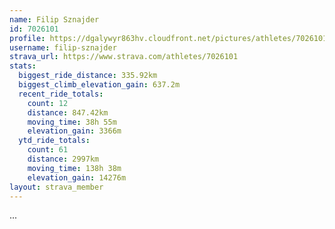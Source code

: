 ```yaml
---
name: Filip Sznajder
id: 7026101
profile: https://dgalywyr863hv.cloudfront.net/pictures/athletes/7026101/2123836/17/large.jpg
username: filip-sznajder
strava_url: https://www.strava.com/athletes/7026101
stats:
  biggest_ride_distance: 335.92km
  biggest_climb_elevation_gain: 637.2m
  recent_ride_totals:
    count: 12
    distance: 847.42km
    moving_time: 38h 55m
    elevation_gain: 3366m
  ytd_ride_totals:
    count: 61
    distance: 2997km
    moving_time: 138h 38m
    elevation_gain: 14276m
layout: strava_member
--- 
```

...
